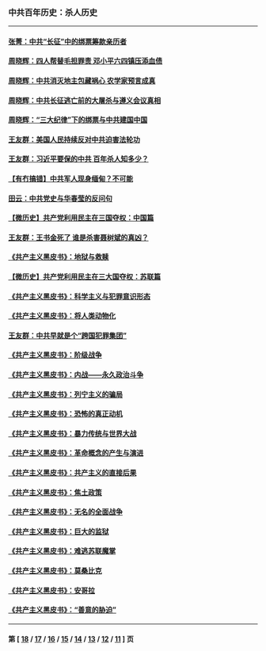 ### 中共百年历史：杀人历史
---
#### [张菁：中共“长征”中的绑票筹款亲历者](../../pages/nf1176106/n13003575.md?06120430) 
#### [周晓辉：四人帮替毛担罪责 邓小平六四镇压添血债](../../pages/nf1176106/n12996229.md?06120430) 
#### [周晓辉：中共消灭地主包藏祸心 农学家预言成真](../../pages/nf1176106/n12958960.md?06120430) 
#### [周晓辉：中共长征逃亡前的大屠杀与遵义会议真相](../../pages/nf1176106/n12888747.md?06120430) 
#### [周晓辉：“三大纪律”下的绑票与中共建国中国](../../pages/nf1176106/n12882305.md?06120430) 
#### [王友群：美国人民持续反对中共迫害法轮功](../../pages/nf1176106/n12849121.md?06120430) 
#### [王友群：习近平要保的中共 百年杀人知多少？](../../pages/nf1176106/n12833861.md?06120430) 
#### [【有冇搞错】中共军人现身缅甸？不可能](../../pages/nf1176106/n12773250.md?06120430) 
#### [田云：中共党史与华春莹的反问句](../../pages/nf1176106/n12765178.md?06120430) 
#### [【微历史】共产党利用民主在三国夺权：中国篇](../../pages/nf1176106/n12740955.md?06120430) 
#### [王友群：王书金死了 谁是杀害聂树斌的真凶？](../../pages/nf1176106/n12728677.md?06120430) 
#### [《共产主义黑皮书》：地狱与救赎](../../pages/nf1176106/n12705614.md?06120430) 
#### [【微历史】共产党利用民主在三大国夺权：苏联篇](../../pages/nf1176106/n12707756.md?06120430) 
#### [《共产主义黑皮书》：科学主义与犯罪意识形态](../../pages/nf1176106/n12700684.md?06120430) 
#### [《共产主义黑皮书》：将人类动物化](../../pages/nf1176106/n12696212.md?06120430) 
#### [王友群：中共早就是个“跨国犯罪集团”](../../pages/nf1176106/n12696339.md?06120430) 
#### [《共产主义黑皮书》：阶级战争](../../pages/nf1176106/n12690702.md?06120430) 
#### [《共产主义黑皮书》：内战——永久政治斗争](../../pages/nf1176106/n12685891.md?06120430) 
#### [《共产主义黑皮书》：列宁主义的骗局](../../pages/nf1176106/n12671223.md?06120430) 
#### [《共产主义黑皮书》：恐怖的真正动机](../../pages/nf1176106/n12666294.md?06120430) 
#### [《共产主义黑皮书》：暴力传统与世界大战](../../pages/nf1176106/n12660322.md?06120430) 
#### [《共产主义黑皮书》：革命概念的产生与演进](../../pages/nf1176106/n12655045.md?06120430) 
#### [《共产主义黑皮书》：共产主义的直接后果](../../pages/nf1176106/n12644821.md?06120430) 
#### [《共产主义黑皮书》：焦土政策](../../pages/nf1176106/n12640254.md?06120430) 
#### [《共产主义黑皮书》：无名的全面战争](../../pages/nf1176106/n12633845.md?06120430) 
#### [《共产主义黑皮书》：巨大的监狱](../../pages/nf1176106/n12623116.md?06120430) 
#### [《共产主义黑皮书》：难逃苏联魔掌](../../pages/nf1176106/n12613254.md?06120430) 
#### [《共产主义黑皮书》：莫桑比克](../../pages/nf1176106/n12596409.md?06120430) 
#### [《共产主义黑皮书》：安哥拉](../../pages/nf1176106/n12585438.md?06120430) 
#### [《共产主义黑皮书》：“善意的胁迫”](../../pages/nf1176106/n12575454.md?06120430) 

---
#### 第 [ [18](./18.md?06120430) / [17](./17.md?06120430) / [16](./16.md?06120430) / [15](./15.md?06120430) / [14](./14.md?06120430) / [13](./13.md?06120430) / [12](./12.md?06120430) / [11](./11.md?06120430) ] 页
